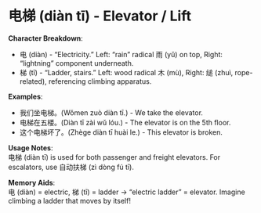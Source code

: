 # **电梯 (diàn tī) - Elevator / Lift**

**Character Breakdown**:  
- 电 (diàn) - “Electricity.” Left: “rain” radical 雨 (yǔ) on top, Right: “lightning” component underneath.  
- 梯 (tī) - “Ladder, stairs.” Left: wood radical 木 (mù), Right: 缒 (zhuì, rope-related), referencing climbing apparatus.

**Examples**:  
- 我们坐电梯。(Wǒmen zuò diàn tī.) - We take the elevator.  
- 电梯在五楼。(Diàn tī zài wǔ lóu.) - The elevator is on the 5th floor.  
- 这个电梯坏了。(Zhège diàn tī huài le.) - This elevator is broken.

**Usage Notes**:  
电梯 (diàn tī) is used for both passenger and freight elevators. For escalators, use 自动扶梯 (zì dòng fú tī).

**Memory Aids**:  
电 (diàn) = electric, 梯 (tī) = ladder → “electric ladder” = elevator. Imagine climbing a ladder that moves by itself!
